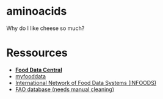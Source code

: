 # aminoacids
Why do I like cheese so much?


# Ressources

* [**Food Data Central**](https://fdc.nal.usda.gov/download-datasets.html)
* [myfooddata](https://tools.myfooddata.com/nutrition-facts-database-spreadsheet.php)
* [International Network of Food Data Systems (INFOODS)](http://www.fao.org/infoods/infoods/tables-and-databases/international-databases/en/)
* [FAO database (needs manual cleaning)](http://www.fao.org/3/AC854T/AC854T00.htm#TOC)

